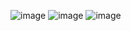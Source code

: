 ![image](https://github.com/user-attachments/assets/b938b0b8-0f51-437e-b50a-7a3824827c0f)
![image](https://github.com/user-attachments/assets/6f0281ba-2b3c-4797-9059-9a3fdfb53d91)
![image](https://github.com/user-attachments/assets/87859ce4-e780-4ab4-822e-61f5fae23cb6)


